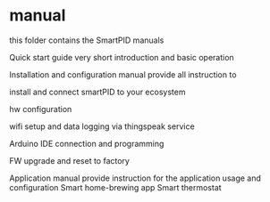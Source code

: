 # manual

this folder contains the SmartPID manuals

Quick start guide
very short introduction and basic operation

Installation and configuration manual
provide all instruction to

install and connect smartPID to your ecosystem

hw configuration

wifi setup and data logging via thingspeak service

Arduino IDE connection and programming

FW upgrade and reset to factory

Application manual
provide instruction for the application usage and configuration
Smart home-brewing app
Smart thermostat


